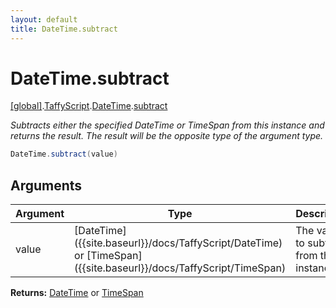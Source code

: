 ```yaml
---
layout: default
title: DateTime.subtract
---
```


# DateTime.subtract

[\[global\]]({{site.baseurl}}/docs/).[TaffyScript]({{site.baseurl}}/docs/TaffyScript/).[DateTime]({{site.baseurl}}/docs/TaffyScript/DateTime/).[subtract]({{site.baseurl}}/docs/TaffyScript/DateTime/subtract/)

_Subtracts either the specified DateTime or TimeSpan from this instance and returns the result. The result will be the opposite type of the argument type._

```cs
DateTime.subtract(value)
```

## Arguments

<table>
  <col width="15%">
  <col width="15%">
  <thead>
    <tr>
      <th>Argument</th>
      <th>Type</th>
      <th>Description</th>
    </tr>
  </thead>
  <tbody>
    <tr>
      <td>value</td>
      <td>[DateTime]({{site.baseurl}}/docs/TaffyScript/DateTime) or [TimeSpan]({{site.baseurl}}/docs/TaffyScript/TimeSpan)</td>
      <td>The value to subtract from this instance.</td>
    </tr>
  </tbody>
</table>

**Returns:** [DateTime]({{site.baseurl}}/docs/TaffyScript/DateTime) or [TimeSpan]({{site.baseurl}}/docs/TaffyScript/TimeSpan)
